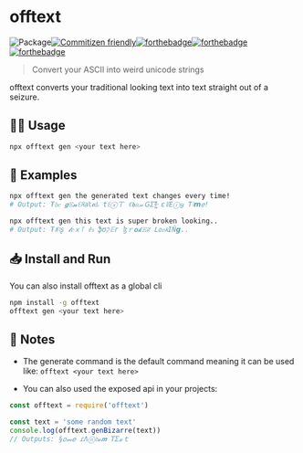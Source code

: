 # offtext

![Package](https://github.com/Huskydog9988/offtext/workflows/Package/badge.svg)[![Commitizen friendly](https://img.shields.io/badge/commitizen-friendly-brightgreen.svg)](http://commitizen.github.io/cz-cli/)[![forthebadge](https://forthebadge.com/images/badges/built-with-grammas-recipe.svg)](https://forthebadge.com)[![forthebadge](https://forthebadge.com/images/badges/designed-in-ms-paint.svg)](https://forthebadge.com)[![forthebadge](https://forthebadge.com/images/badges/powered-by-black-magic.svg)](https://forthebadge.com)

> Convert your ASCII into weird unicode strings

offtext converts your traditional looking text into text straight out of a seizure.

## 🏃‍♀️ Usage

```bash
npx offtext gen <your text here>
```

## 📒 Examples

```bash
npx offtext gen the generated text changes every time!
# Output: ₮𝔥𝑒 𝙜𝔼𝓷ꏂꋪ𝘢𝕥𝖊ԃ tꏂⓧㄒ ꀯ𝖍𝕒𝓃ＧΣs̶͙̗̮̖̋̂̎̚ ɛ꒦Eⓡყ Ƭ꒐𝙢𝑒!

npx offtext gen this text is super broken looking..
# Output: ₮ꍩ꒐ʂ 𝓽𝑒ｘ꓄ ꂑ𝔰 ֆʊק𝔼г ɮｒ𝐨𝓴𝔼ꋊ ᒪ𝕠𝔬𝘬IŇ𝙜..
```

## 📥 Install and Run

You can also install offtext as a global cli

```bash
npm install -g offtext
offtext gen <your text here>
```

## 📝 Notes

- The generate command is the default command meaning it can be used like: `offtext <your text here>`

- You can also used the exposed api in your projects:

```js
const offtext = require('offtext')

const text = 'some random text'
console.log(offtext.genBizarre(text))
// Outputs: §𝑜𝓂𝑒 ɾΛⓝ𝔡𝓸𝙢 TΣ𝔁ｔ
```
